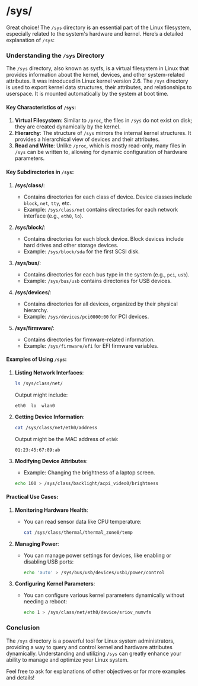 # /sys/


Great choice! The `/sys` directory is an essential part of the Linux filesystem, especially related to the system's hardware and kernel. Here’s a detailed explanation of `/sys`:

### Understanding the `/sys` Directory

The `/sys` directory, also known as sysfs, is a virtual filesystem in Linux that provides information about the kernel, devices, and other system-related attributes. It was introduced in Linux kernel version 2.6. The `/sys` directory is used to export kernel data structures, their attributes, and relationships to userspace. It is mounted automatically by the system at boot time.

#### Key Characteristics of `/sys`:
1. **Virtual Filesystem**: Similar to `/proc`, the files in `/sys` do not exist on disk; they are created dynamically by the kernel.
2. **Hierarchy**: The structure of `/sys` mirrors the internal kernel structures. It provides a hierarchical view of devices and their attributes.
3. **Read and Write**: Unlike `/proc`, which is mostly read-only, many files in `/sys` can be written to, allowing for dynamic configuration of hardware parameters.

#### Key Subdirectories in `/sys`:

1. **/sys/class/**:
   - Contains directories for each class of device. Device classes include `block`, `net`, `tty`, etc.
   - Example: `/sys/class/net` contains directories for each network interface (e.g., `eth0`, `lo`).

2. **/sys/block/**:
   - Contains directories for each block device. Block devices include hard drives and other storage devices.
   - Example: `/sys/block/sda` for the first SCSI disk.

3. **/sys/bus/**:
   - Contains directories for each bus type in the system (e.g., `pci`, `usb`).
   - Example: `/sys/bus/usb` contains directories for USB devices.

4. **/sys/devices/**:
   - Contains directories for all devices, organized by their physical hierarchy.
   - Example: `/sys/devices/pci0000:00` for PCI devices.

5. **/sys/firmware/**:
   - Contains directories for firmware-related information.
   - Example: `/sys/firmware/efi` for EFI firmware variables.

#### Examples of Using `/sys`:

1. **Listing Network Interfaces**:
   ```sh
   ls /sys/class/net/
   ```
   Output might include:
   ```
   eth0  lo  wlan0
   ```

2. **Getting Device Information**:
   ```sh
   cat /sys/class/net/eth0/address
   ```
   Output might be the MAC address of `eth0`:
   ```
   01:23:45:67:89:ab
   ```

3. **Modifying Device Attributes**:
   - Example: Changing the brightness of a laptop screen.
   ```sh
   echo 100 > /sys/class/backlight/acpi_video0/brightness
   ```

#### Practical Use Cases:

1. **Monitoring Hardware Health**:
   - You can read sensor data like CPU temperature:
     ```sh
     cat /sys/class/thermal/thermal_zone0/temp
     ```

2. **Managing Power**:
   - You can manage power settings for devices, like enabling or disabling USB ports:
     ```sh
     echo 'auto' > /sys/bus/usb/devices/usb1/power/control
     ```

3. **Configuring Kernel Parameters**:
   - You can configure various kernel parameters dynamically without needing a reboot:
     ```sh
     echo 1 > /sys/class/net/eth0/device/sriov_numvfs
     ```

### Conclusion

The `/sys` directory is a powerful tool for Linux system administrators, providing a way to query and control kernel and hardware attributes dynamically. Understanding and utilizing `/sys` can greatly enhance your ability to manage and optimize your Linux system.

Feel free to ask for explanations of other objectives or for more examples and details!
